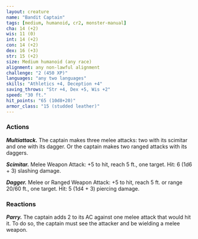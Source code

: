 ```yaml
---
layout: creature
name: "Bandit Captain"
tags: [medium, humanoid, cr2, monster-manual]
cha: 14 (+2)
wis: 11 (0)
int: 14 (+2)
con: 14 (+2)
dex: 16 (+3)
str: 15 (+2)
size: Medium humanoid (any race)
alignment: any non-lawful alignment
challenge: "2 (450 XP)"
languages: "any two languages"
skills: "Athletics +4, Deception +4"
saving_throws: "Str +4, Dex +5, Wis +2"
speed: "30 ft."
hit_points: "65 (10d8+20)"
armor_class: "15 (studded leather)"
---
```


### Actions

***Multiattack.*** The captain makes three melee attacks: two with its scimitar and one with its dagger. Or the captain makes two ranged attacks with its daggers.

***Scimitar.*** Melee Weapon Attack: +5 to hit, reach 5 ft., one target. Hit: 6 (1d6 + 3) slashing damage.

***Dagger.*** Melee or Ranged Weapon Attack: +5 to hit, reach 5 ft. or range 20/60 ft., one target. Hit: 5 (1d4 + 3) piercing damage.

### Reactions

***Parry.*** The captain adds 2 to its AC against one melee attack that would hit it. To do so, the captain must see the attacker and be wielding a melee weapon.

